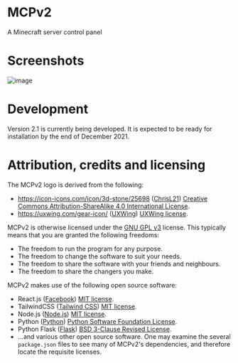 # MCPv2
A Minecraft server control panel

# Screenshots

![image](https://user-images.githubusercontent.com/6465362/145361080-f8a7a968-fc02-4c09-8c36-c20802df99a1.png)

# Development

Version 2.1 is currently being developed. It is expected to be ready for installation by the end of December 2021.

# Attribution, credits and licensing

The MCPv2 logo is derived from the following:
- https://icon-icons.com/icon/3d-stone/25698 ([ChrisL21](https://icon-icons.com/users/IwMx4I3654wfrl99AQV0Q/icon-sets/)) [Creative Commons Attribution-ShareAlike 4.0 International License](https://creativecommons.org/licenses/by-sa/4.0/).
- https://uxwing.com/gear-icon/ ([UXWing](https://uxwing.com/)) [UXWing license](https://uxwing.com/license/).

MCPv2 is otherwise licensed under the [GNU GPL v3](https://www.gnu.org/licenses/gpl-3.0.html) license. This typically means that you are granted the following freedoms:
- The freedom to run the program for any purpose.
- The freedom to change the software to suit your needs.
- The freedom to share the software with your friends and neighbours.
- The freedom to share the changers you make.

MCPv2 makes use of the following open source software:
- React.js ([Facebook](https://facebook.github.io/react/)) [MIT license](https://opensource.org/licenses/MIT).
- TailwindCSS ([Tailwind CSS](https://tailwindcss.com/)) [MIT license](https://opensource.org/licenses/MIT).
- Node.js ([Node.js](https://nodejs.org/)) [MIT license](https://opensource.org/licenses/MIT).
- Python ([Python](https://www.python.org/)) [Python Software Foundation License](https://docs.python.org/3/license.html).
- Python Flask ([Flask](https://flask.palletsprojects.com/en/2.0.x/)) [BSD 3-Clause Revised License](https://github.com/pallets/flask/blob/main/LICENSE.rst).
- ...and various other open source software. One may examine the several `package.json` files to see many of MCPv2's dependencies, and therefore locate the requisite licenses.
